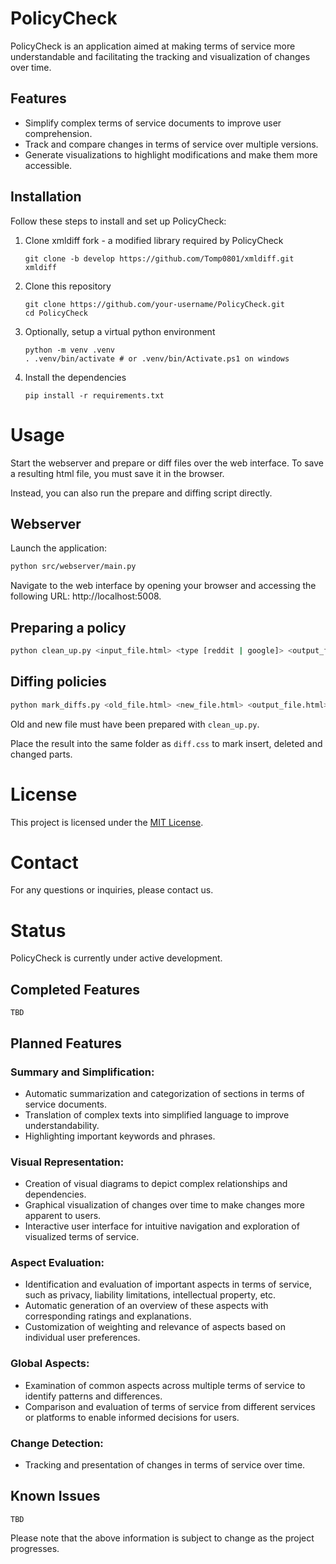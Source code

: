 # PolicyCheck

PolicyCheck is an application aimed at making terms of service more understandable and facilitating the tracking and visualization of changes over time.

## Features

- Simplify complex terms of service documents to improve user comprehension.
- Track and compare changes in terms of service over multiple versions.
- Generate visualizations to highlight modifications and make them more accessible.

## Installation

Follow these steps to install and set up PolicyCheck:

1. Clone xmldiff fork - a modified library required by PolicyCheck

    ```shell
    git clone -b develop https://github.com/Tomp0801/xmldiff.git xmldiff
    ```

2. Clone this repository

    ```shell
    git clone https://github.com/your-username/PolicyCheck.git
    cd PolicyCheck
    ```

3. Optionally, setup a virtual python environment

    ```shell
    python -m venv .venv
    . .venv/bin/activate # or .venv/bin/Activate.ps1 on windows
    ```

4. Install the dependencies 

    ```shell
    pip install -r requirements.txt
    ```

# Usage

Start the webserver and prepare or diff files over the web interface. To save a resulting html file, you must save it in the browser.

Instead, you can also run the prepare and diffing script directly.

## Webserver

Launch the application:

```bash
python src/webserver/main.py
```

Navigate to the web interface by opening your browser and accessing the following URL: http://localhost:5008.

## Preparing a policy

```bash
python clean_up.py <input_file.html> <type [reddit | google]> <output_file.html>
```

## Diffing policies

```bash
python mark_diffs.py <old_file.html> <new_file.html> <output_file.html>
```

Old and new file must have been prepared with `clean_up.py`.

Place the result into the same folder as `diff.css` to mark insert, deleted and changed parts.

# License

This project is licensed under the [MIT License](License).

# Contact

For any questions or inquiries, please contact us.

# Status

PolicyCheck is currently under active development.

## Completed Features

    TBD

## Planned Features

### Summary and Simplification:

* Automatic summarization and categorization of sections in terms of service documents.
* Translation of complex texts into simplified language to improve understandability.
* Highlighting important keywords and phrases.

### Visual Representation:

* Creation of visual diagrams to depict complex relationships and dependencies.
* Graphical visualization of changes over time to make changes more apparent to users.
* Interactive user interface for intuitive navigation and exploration of visualized terms of service.

### Aspect Evaluation:

* Identification and evaluation of important aspects in terms of service, such as privacy, liability limitations, intellectual property, etc.
* Automatic generation of an overview of these aspects with corresponding ratings and explanations.
* Customization of weighting and relevance of aspects based on individual user preferences.

### Global Aspects:

* Examination of common aspects across multiple terms of service to identify patterns and differences.
* Comparison and evaluation of terms of service from different services or platforms to enable informed decisions for users.

### Change Detection:

* Tracking and presentation of changes in terms of service over time.

## Known Issues

    TBD

Please note that the above information is subject to change as the project progresses.